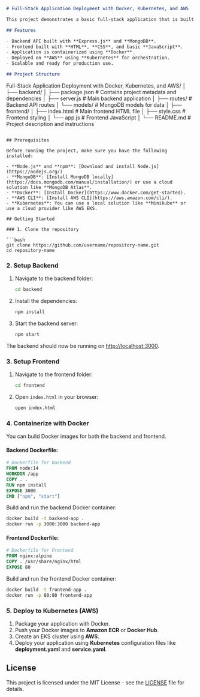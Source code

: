 ```md
# Full-Stack Application Deployment with Docker, Kubernetes, and AWS

This project demonstrates a basic full-stack application that is built using **Node.js**, **Express**, and **MongoDB** for the backend and **HTML**, **CSS**, and **JavaScript** for the frontend. The application is containerized using **Docker** and deployed on **AWS** with orchestration through **Kubernetes**.

## Features

- Backend API built with **Express.js** and **MongoDB**.
- Frontend built with **HTML**, **CSS**, and basic **JavaScript**.
- Application is containerized using **Docker**.
- Deployed on **AWS** using **Kubernetes** for orchestration.
- Scalable and ready for production use.

## Project Structure
```

Full-Stack Application Deployment with Docker, Kubernetes, and AWS/
│
├── backend/
│ ├── package.json # Contains project metadata and dependencies
│ ├── server.js # Main backend application
│ ├── routes/ # Backend API routes
│ └── models/ # MongoDB models for data
│
├── frontend/
│ ├── index.html # Main frontend HTML file
│ ├── style.css # Frontend styling
│ └── app.js # Frontend JavaScript
│
└── README.md # Project description and instructions

````

## Prerequisites

Before running the project, make sure you have the following installed:

- **Node.js** and **npm**: [Download and install Node.js](https://nodejs.org/)
- **MongoDB**: [Install MongoDB locally](https://docs.mongodb.com/manual/installation/) or use a cloud solution like **MongoDB Atlas**.
- **Docker**: [Install Docker](https://www.docker.com/get-started).
- **AWS CLI**: [Install AWS CLI](https://aws.amazon.com/cli/).
- **Kubernetes**: You can use a local solution like **Minikube** or use a cloud provider like AWS EKS.

## Getting Started

### 1. Clone the repository

```bash
git clone https://github.com/username/repository-name.git
cd repository-name
````

### 2. Setup Backend

1. Navigate to the backend folder:

   ```bash
   cd backend
   ```

2. Install the dependencies:

   ```bash
   npm install
   ```

3. Start the backend server:
   ```bash
   npm start
   ```

The backend should now be running on [http://localhost:3000](http://localhost:3000).

### 3. Setup Frontend

1. Navigate to the frontend folder:

   ```bash
   cd frontend
   ```

2. Open `index.html` in your browser:
   ```bash
   open index.html
   ```

### 4. Containerize with Docker

You can build Docker images for both the backend and frontend.

#### Backend Dockerfile:

```dockerfile
# Dockerfile for Backend
FROM node:14
WORKDIR /app
COPY . .
RUN npm install
EXPOSE 3000
CMD ["npm", "start"]
```

Build and run the backend Docker container:

```bash
docker build -t backend-app .
docker run -p 3000:3000 backend-app
```

#### Frontend Dockerfile:

```dockerfile
# Dockerfile for Frontend
FROM nginx:alpine
COPY . /usr/share/nginx/html
EXPOSE 80
```

Build and run the frontend Docker container:

```bash
docker build -t frontend-app .
docker run -p 80:80 frontend-app
```

### 5. Deploy to Kubernetes (AWS)

1. Package your application with Docker.
2. Push your Docker images to **Amazon ECR** or **Docker Hub**.
3. Create an EKS cluster using **AWS**.
4. Deploy your application using **Kubernetes** configuration files like **deployment.yaml** and **service.yaml**.

## License

This project is licensed under the MIT License - see the [LICENSE](LICENSE) file for details.
